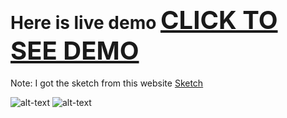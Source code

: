 # Here is live demo <a href="http://simple-industry.surge.sh/" style="font-size: 40px">CLICK TO SEE DEMO</a>

Note: I got the sketch from this website <a href="https://www.sketchappsources.com/free-source/3097-sample-landing-page-template-sketch-freebie-resource.html">Sketch</a>

![alt-text](https://github.com/TheCodersDream/Landing-Page-SCSS-BEM-Project/blob/master/Screenshot_1.png)
![alt-text](https://github.com/TheCodersDream/Landing-Page-SCSS-BEM-Project/blob/master/Screenshot_2.png)

